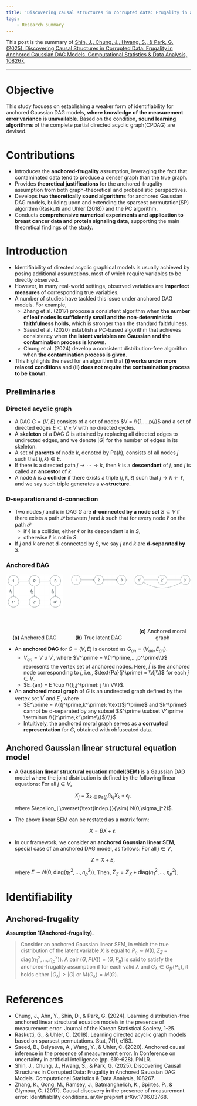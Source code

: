 ```yaml
---
title: 'Discovering causal structures in corrupted data: Frugality in anchored Gaussian DAG models'
tags:
    - Research summary
---
```


This post is the summary of <a href="https://www.sciencedirect.com/science/article/pii/S0167947325001434?casa_token=gfxiDXQAEdwAAAAA:FoZ1rE7hHtZv1HnDuaIYoweB5e_ib-cO4uDyp81cF88O4aBayFCvSU9xY1hGEHe3gXuUMX0g7w">Shin, J., Chung, J., Hwang, S., & Park, G. (2025). Discovering Causal Structures in Corrupted Data: Frugality in Anchored Gaussian DAG Models. Computational Statistics & Data Analysis, 108267.</a>

<!--more-->

---

# Objective

This study focuses on establishing a weaker form of identifiability for anchored Gaussian DAG models, **where knowledge of the measurement error variance is unavailable**. Based on the condition, **sound learning algorithms** of the complete partial directed acyclic graph(CPDAG) are devised.

# Contributions

* Introduces the **anchored-frugality** assumption, leveraging the fact that contaminated data tend to produce a denser graph than the true graph.
* Provides **theoretical justifications** for the anchored-frugality assumption from both graph-theoretical and probabilistic perspectives.
* Develops **two theoretically sound algorithms** for anchored Gaussian DAG models, building upon and extending the sparsest permutation(SP) algorithm (Raskutti and Uhler (2018)) and the PC algorithm.
* Conducts **comprehensive numerical experiments and application to breast cancer data and protein signaling data**, supporting the main theoretical findings of the study.

# Introduction

* Identifiability of directed acyclic graphical models is usually achieved by posing additional assumptions, most of which require variables to be directly observed.
* However, in many real-world settings, observed variables are **imperfect measures** of corresponding true variables.
* A number of studies have tackled this issue under anchored DAG models. For example,
  * Zhang et al. (2017) propose a consistent algorithm when **the number of leaf nodes is sufficiently small and the non-deterministic faithfulness holds**, which is stronger than the standard faithfulness.
  * Saeed et al. (2020) establish a PC-based algorithm that achieves consistency when **the latent variables are Gaussian and the contamination process is known**.
  * Chung et al. (2024) develop a consistent distribution-free algorithm when **the contamination process is given**.
* This highlights the need for an algorithm that **(i) works under more relaxed conditions** and **(ii) does not require the contamination process to be known**.

<!-- ## Motivating example

![figure 1](/assets/images/anchored-causal-model.png)

* The above figure visualizes the relationship between the latent variables $X$ and the observed variables $Z$.
* One can observe that $X_1$ and $X_3$ are d-separated(blocked) by $X_2$, while the statement becomes false if we replace $X$ to $Z$. -->

## Preliminaries

### Directed acyclic graph

* A DAG $G = (V,E)$ consists of a set of nodes $V = \\{1,...,p\\}$ and a set of directed edges $E \subset V \times V$ with no directed cycles.
* A **skeleton** of a DAG $G$ is attained by replacing all directed edges to undirected edges, and we denote $\vert G \vert$ for the number of edges in its skeleton.
* A set of **parents** of node $k$, denoted by $\text{Pa}(k)$, consists of all nodes $j$ such that $(j,k) \in E$.
* If there is a directed path $j \rightarrow \cdots \rightarrow k$, then $k$ is a **descendant** of $j$, and $j$ is called an **ancestor** of $k$.
* A node $k$ is a **collider** if there exists a triple $(j,k,\ell)$ such that $j \rightarrow k \leftarrow \ell$, and we say such triple generates a **v-structure**.

### D-separation and d-connection

* Two nodes $j$ and $k$ in DAG $G$ are **d-connected by a node set** $S \subset V$ if there exists a path $\mathcal{P}$ between $j$ and $k$ such that for every node $\ell$ on the path $\mathcal{P}$
  * if $\ell$ is a collider, either $\ell$ or its descendant is in $S$,
  * otherwise $\ell$ is not in $S$.
* If $j$ and $k$ are not d-connected by $S$, we say $j$ and $k$ are **d-separated by** $S$.

### Anchored DAG

<div style="display: flex; justify-content: center; gap: 20px; align-items: flex-start;">

  <figure style="text-align: center; display: flex; flex-direction: column; justify-content: space-between; height: 180px; margin: 0;">
    <img src="/assets/images/anchored-DAG.png" alt="Anchored DAG" style="width: 220px; height: auto;"/>
    <figcaption style="margin-top: 8px;"><strong>(a)</strong> Anchored DAG</figcaption>
  </figure>

  <figure style="text-align: center; display: flex; flex-direction: column; justify-content: space-between; height: 180px; margin: 0;">
    <img src="/assets/images/latent-DAG.png" alt="True Latent DAG" style="width: 220px; height: auto;"/>
    <figcaption style="margin-top: 8px;"><strong>(b)</strong> True latent DAG</figcaption>
  </figure>

  <figure style="text-align: center; display: flex; flex-direction: column; justify-content: space-between; height: 180px; margin: 0;">
    <img src="/assets/images/anchored-moral-graph.png" alt="Anchored Moral Graph" style="width: 220px; height: auto;"/>
    <figcaption style="margin-top: 8px;"><strong>(c)</strong> Anchored moral graph</figcaption>
  </figure>

</div>

* An **anchored DAG** for $G = (V,E)$ is denoted as $G_{an} = (V_{an},E_{an})$.
  * $V_{an} = V \cup V^\prime$, where $V^\prime = \\{1^\prime,...,p^\prime\\}$ represents the vertex set of anchored nodes. Here, $j^\prime$ is the anchored node corresponding to $j$, i.e., $\text{Pa}(j^\prime) = \\{j\\}$ for each $j \in V$.
  * $E_{an} = E \cup \\{(j,j^\prime): j \in V\\}$.
* An **anchored moral graph** of $G$ is an undirected graph defined by the vertex set $V^\prime$ and $E^\prime$, where
  *  $E^\prime = \\{(j^\prime,k^\prime): \text{$j^\prime$ and $k^\prime$ cannot be d-separated by any subset $S^\prime \subset V^\prime \setminus \\{j^\prime,k^\prime\\}$}\\}$.
  *  Intuitively, the anchored moral graph serves as a **corrupted representation** for $G$, obtained with obfuscated data.

## Anchored Gaussian linear structural equation model

* A **Gaussian linear structural equation model(SEM)** is a Gaussian DAG model where the joint distribution is defined by the following linear equations: For all $j \in V$,

  $$
  X_j = \sum_{k \in \text{Pa}(j)} \beta_{kj}X_k + \epsilon_j ,
  $$

  where $\epsilon_j \overset{\text{indep.}}{\sim} N(0,\sigma_j^2)$.

* The above linear SEM can be restated as a matrix form:

  $$
  X = BX + \epsilon .
  $$

* In our framework, we consider an **anchored Gaussian linear SEM**, special case of an anchored DAG model, as follows: For all $j \in V$,
  
  $$
  Z = X + E ,
  $$

  where $E \sim N(0,\text{diag}(\eta_1^2,...,\eta_p^2))$. Then, $\Sigma_Z = \Sigma_X + \text{diag}(\eta_1^2,...,\eta_p^2)$.

# Identifiability

## Anchored-frugality

**Assumption 1(Anchored-frugality).**
> Consider an anchored Gaussian linear SEM, in which the true distribution of the latent variable $X$ is equal to $P_\eta \sim N(0, \Sigma_Z - \text{diag}(\eta_1^2,...,\eta_p^2))$. A pair $(G,P(X)) = (G,P_\eta)$ is said to satisfy the anchored-frugality assumption if for each valid $\lambda$ and $G_\lambda \in G_{fr}(P_\lambda)$, it holds either $\vert G_\lambda \vert > \vert G \vert$ or $M(G_\lambda) = M(G)$.

# References

* Chung, J., Ahn, Y., Shin, D., & Park, G. (2024). Learning distribution-free anchored linear structural equation models in the presence of measurement error. Journal of the Korean Statistical Society, 1-25.
* Raskutti, G., & Uhler, C. (2018). Learning directed acyclic graph models based on sparsest permutations. Stat, 7(1), e183.
* Saeed, B., Belyaeva, A., Wang, Y., & Uhler, C. (2020). Anchored causal inference in the presence of measurement error. In Conference on uncertainty in artificial intelligence (pp. 619-628). PMLR.
* Shin, J., Chung, J., Hwang, S., & Park, G. (2025). Discovering Causal Structures in Corrupted Data: Frugality in Anchored Gaussian DAG Models. Computational Statistics & Data Analysis, 108267.
* Zhang, K., Gong, M., Ramsey, J., Batmanghelich, K., Spirtes, P., & Glymour, C. (2017). Causal discovery in the presence of measurement error: Identifiability conditions. arXiv preprint arXiv:1706.03768.